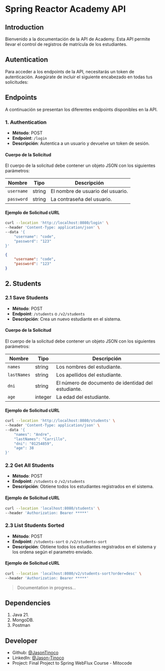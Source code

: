# Spring Reactor Academy API

## Introduction

Bienvenido a la documentación de la API de Academy. Esta API permite llevar el control de registros de matrícula de los estudiantes.

## Autentication

Para acceder a los endpoints de la API, necesitarás un token de autenticación. Asegúrate de incluir el siguiente encabezado en todas tus solicitudes:

## Endpoints

A continuación se presentan los diferentes endpoints disponibles en la API.

### 1. Authentication

- **Método**: POST
- **Endpoint**: `/login`
- **Descripción**: Autentica a un usuario y devuelve un token de sesión.

#### Cuerpo de la Solicitud

El cuerpo de la solicitud debe contener un objeto JSON con los siguientes parámetros:

| Nombre     | Tipo   | Descripción                           |
|------------|--------|---------------------------------------|
| `username` | string | El nombre de usuario del usuario.     |
| `password` | string | La contraseña del usuario.            |

#### Ejemplo de Solicitud cURL

```bash
curl --location 'http://localhost:8080/login' \
--header 'Content-Type: application/json' \
--data '{
    "username": "code",
    "password": "123"
}'
```

```json
{
    "username": "code",
    "password": "123"
}
```

## 2. Students
### 2.1 Save Students

- **Método**: POST
- **Endpoint**: `/students` o `/v2/students`
- **Descripción**: Crea un nuevo estudiante en el sistema.

#### Cuerpo de la Solicitud

El cuerpo de la solicitud debe contener un objeto JSON con los siguientes parámetros:

| Nombre      | Tipo   | Descripción                           |
|-------------|--------|---------------------------------------|
| `names`     | string | Los nombres del estudiante.           |
| `lastNames` | string | Los apellidos del estudiante.         |
| `dni`       | string | El número de documento de identidad del estudiante. |
| `age`       | integer| La edad del estudiante.               |

#### Ejemplo de Solicitud cURL

```bash
curl --location 'http://localhost:8080/students' \
--header 'Content-Type: application/json' \
--data '{
    "names": "Andre",
    "lastNames": "Carrillo",
    "dni": "01254859",
    "age": 38
}'
```

### 2.2 Get All Students

- **Método**: POST
- **Endpoint**: `/students` o `/v2/students`
- **Descripción**: Obtiene todos los estudiantes registrados en el sistema.

#### Ejemplo de Solicitud cURL

```bash
curl --location 'localhost:8080/students' \
--header 'Authorization: Bearer *****'
```

### 2.3 List Students Sorted

- **Método**: POST
- **Endpoint**: `/students-sort` o `/v2/students-sort`
- **Descripción**: Obtiene todos los estudiantes registrados en el sistema
  y los ordena según el parametro enviado.

#### Ejemplo de Solicitud cURL

```bash
curl --location 'localhost:8080/v2/students-sort?order=desc' \
--header 'Authorization: Bearer *****'
```

> Documentation in progress...

## Dependencies
1. Java 21.
2. MongoDB.
3. Postman

## Developer
- Github: [@JasonTinoco](https://github.com/JasonTinoco)
- LinkedIn: [@Jason-Tinoco](https://www.linkedin.com/in/jason-tinoco/)
- Project: Final Project to Spring WebFlux Course - Mitocode
